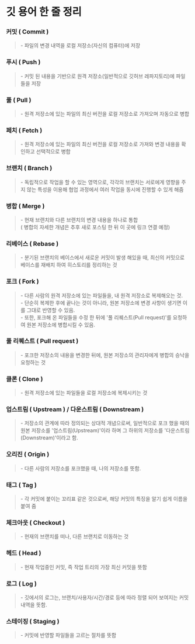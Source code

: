 # 깃 용어 한 줄 정리

### **커밋 ( Commit )**

> \- 파일의 변경 내역을 로컬 저장소(자신의 컴퓨터)에 저장

### **푸시 ( Push )**

> \- 커밋 된 내용을 기반으로 원격 저장소(일반적으로 깃허브 레파지토리)에 파일들을 저장

### **풀 ( Pull )**

> \- 원격 저장소에 있는 파일의 최신 버전을 로컬 저장소로 가져오며 자동으로 병합

### **페치 ( Fetch )**

> \- 원격 저장소에 있는 파일의 최신 버전을 로컬 저장소로 가져와 변경 내용을 확인하고 선택적으로 병합

### **브랜치 ( Branch )**

> \- 독립적으로 작업을 할 수 있는 영역으로, 각각의 브랜치는 서로에게 영향을 주지 않는 특성을 이용해 협업 과정에서 여러 작업을 동시에 진행할 수 있게 해줌

### **병합 ( Merge )**

> \- 현재 브랜치와 다른 브랜치의 변경 내용을 하나로 통합\
> ( 병합의 자세한 개념은 추후 새로 포스팅 한 뒤 이 곳에 링크 연결 예정)

### **리베이스 ( Rebase )**

> \- 분기된 브랜치의 베이스에서 새로운 커밋이 발생 해있을 때, 최신의 커밋으로 베이스를 재배치 하여 히스토리를 정리하는 것

### **포크 ( Fork )**

> \- 다른 사람의 원격 저장소에 있는 파일들을, 내 원격 저장소로 복제해오는 것.\
> \- 단순히 복제한 후에 끝나는 것이 아니라, 원본 저장소에 변경 사항이 생기면 이를 그대로 반영할 수 있음.\
> \- 또한, 포크해 온 파일들을 수정 한 뒤에 '풀 리퀘스트(Pull request)'를 요청하여 원본 저장소에 병합시킬 수 있음.

### **풀 리퀘스트 ( Pull request )**

> \- 포크한 저장소의 내용을 변경한 뒤에, 원본 저장소의 관리자에게 병합의 승낙을 요청하는 것

### **클론 ( Clone )**

> \- 원격 저장소에 있는 파일들을 로컬 저장소에 복제시키는 것

### **업스트림 ( Upstream ) / 다운스트림 ( Downstream )**

> \- 저장소의 관계에 따라 정의되는 상대적 개념으로써, 일반적으로 포크 했을 때의 원본 저장소를 '업스트림(Upstream)'이라 하며 그 하위의 저장소를 '다운스트림(Downstream)'이라고 함.

### **오리진 ( Origin )**

> \- 다른 사람의 저장소를 포크했을 때, 나의 저장소를 뜻함.

### **태그 ( Tag )**

> \- 각 커밋에 붙이는 꼬리표 같은 것으로써, 해당 커밋의 특징을 알기 쉽게 이름을 붙여 줌

### **체크아웃 ( Checkout )**

> \- 현재의 브랜치를 떠나, 다른 브랜치로 이동하는 것

### **헤드 ( Head )**

> \- 현재 작업중인 커밋, 즉 작업 트리의 가장 최신 커밋을 뜻함

### **로그 ( Log )**

> \- 깃에서의 로그는, 브랜치/사용자/시간/경로 등에 따라 정렬 되어 보여지는 커밋 내역을 뜻함.

### **스테이징 ( Staging )**

> \- 커밋에 반영할 파일들을 고르는 절차를 뜻함
